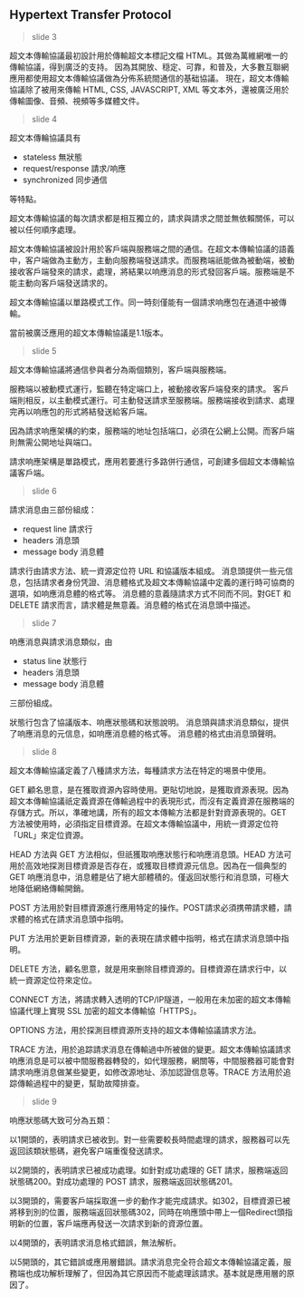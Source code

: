 ## Hypertext Transfer Protocol

> slide 3

超文本傳輸協議最初設計用於傳輸超文本標記文檔 HTML。其做為萬維網唯一的傳輸協議，得到廣泛的支持。
因為其開放、穏定、可靠，和普及，大多數互聯網應用都使用超文本傳輸協議做為分佈系統間通信的基础協議。
現在，超文本傳輸協議除了被用來傳輸 HTML, CSS, JAVASCRIPT, XML 等文本外，還被廣泛用於傳輸圖像、音頻、視頻等多媒體文件。

> slide 4

超文本傳輪協議具有

* stateless 無狀態
* request/response 請求/响應
* synchronized 同步通信

等特點。

超文本傳輸協議的每次請求都是相互獨立的，請求與請求之間並無依賴關係，可以被以任何順序處理。

超文本傳輸協議被設計用於客戶端與服務端之間的通信。在超文本傳輸協議的語義中，客户端做為主動方，主動向服務端發送請求。而服務端祇能做為被動端，被動接收客戶端發來的請求，處理，將結果以响應消息的形式發回客戶端。服務端是不能主動向客戶端發送請求的。

超文本傳輸協議以單路模式工作。同一時刻僅能有一個請求响應包在通道中被傳輸。

當前被廣泛應用的超文本傳輸協議是1.1版本。

> slide 5

超文本傳輸協議將通信參與者分為兩個類別，客戶端與服務端。

服務端以被動模式運行，監聽在特定端口上，被動接收客戶端發來的請求。
客戶端則相反，以主動模式運行。可主動發送請求至服務端。服務端接收到請求、處理完再以响應包的形式將結發送給客戶端。

因為請求响應架構的約束，服務端的地址包括端口，必須在公網上公開。而客戶端則無需公開地址與端口。

請求响應架構是單路模式，應用若要進行多路併行通信，可創建多個超文本傳輸協議客戶端。

> slide 6

請求消息由三部份組成：

* request line 請求行
* headers 消息頭
* message body 消息體

請求行由請求方法、統一資源定位符 URL 和協議版本組成。
消息頭提供一些元信息，包括請求者身份凭證、消息體格式及超文本傳輸協議中定義的運行時可協商的選項，如响應消息體的格式等。
消息體的意義隨請求方式不同而不同。對GET 和 DELETE 請求而言，請求體是無意義。消息體的格式在消息頭中描述。

> slide 7

响應消息與請求消息類似，由

* status line 狀態行
* headers 消息頭
* message body 消息體

三部份組成。

狀態行包含了協議版本、响應狀態碼和狀態說明。
消息頭與請求消息類似，提供了响應消息的元信息，如响應消息體的格式等。
消息體的格式由消息頭聲明。

> slide 8

超文本傳輸協議定義了八種請求方法，每種請求方法在特定的埸景中使用。

GET 顧名思意，是在獲取資源內容時使用。更貼切地說，是獲取資源表現。因為超文本傳輸協議祇定義資源在傳輸過程中的表現形式，而沒有定義資源在服務端的存儲方式。所以，準確地講，所有的超文本傳輸方法都是針對資源表現的。GET 方法被使用時，必須指定目標資源。在超文本傳輸協議中，用統一資源定位符「URL」來定位資源。

HEAD 方法與 GET 方法相似，但祇獲取响應狀態行和响應消息頭。HEAD 方法可用於高效地探測目標資源是否存在，或獲取目標資源元信息。因為在一個典型的 GET 响應消息中，消息體是佔了絕大部體積的。僅返回狀態行和消息頭，可極大地降低網絡傳輸開銷。

POST 方法用於對目標資源進行應用特定的操作。POST請求必須携帶請求體，請求體的格式在請求消息頭中指明。

PUT 方法用於更新目標資源，新的表現在請求體中指明，格式在請求消息頭中指明。

DELETE 方法，顧名思意，就是用來删除目標資源的。目標資源在請求行中，以統一資源定位符來定位。

CONNECT 方法，將請求轉入透明的TCP/IP隧道，一般用在未加密的超文本傳輸協議代理上實現 SSL 加密的超文本傳輸協「HTTPS」。

OPTIONS 方法，用於探測目標資源所支持的超文本傳輸協議請求方法。

TRACE 方法，用於追踪請求消息在傳輸過中所被做的變更。超文本傳輸協議請求响應消息是可以被中間服務器轉發的，如代理服務，網關等，中間服務器可能會對請求响應消息做某些變更，如修改源地址、添加認證信息等。TRACE 方法用於追踪傳輸過程中的變更，幫助故障排查。

> slide 9

响應狀態碼大致可分為五類：

以1開頭的，表明請求已被收到。對一些需要較長時間處理的請求，服務器可以先返回該類狀態碼，避免客户端重復發送請求。

以2開頭的，表明請求已被成功處理。如針對成功處理的 GET 請求，服務端返回狀態碼200。對成功處理的 POST 請求，服務端返回狀態碼201。

以3開頭的，需要客戶端採取進一步的動作才能完成請求。如302，目標資源已被將移到別的位置，服務端返回狀態碼302，同時在响應頭中帶上一個Redirect頭指明新的位置，客戶端應再發送一次請求到新的資源位置。

以4開頭的，表明請求消息格式錯誤，無法解析。

以5開頭的，其它錯誤或應用層錯誤。請求消息完全符合超文本傳輸協議定義，服務端也成功解析理解了，但因為其它原因而不能處理該請求。基本就是應用層的原因了。

